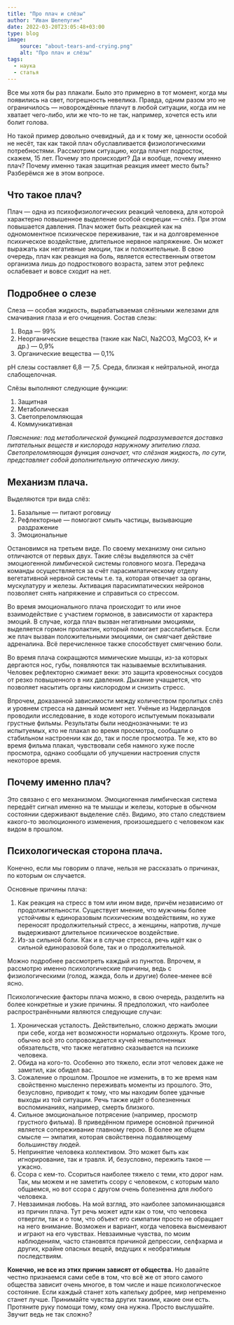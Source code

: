 ```yaml
---
title: "Про плач и слёзы"
author: "Иван Шелепугин"
date: 2022-03-20T23:05:48+03:00
type: blog
image:
    source: "about-tears-and-crying.png"
    alt: "Про плач и слёзы"
tags:
  - наука
  - статья
---
```


Все мы хотя бы раз плакали. Было это примерно в тот момент, когда мы появились
на свет, погрешность невелика. Правда, одним разом это не ограничилось &mdash;
новорождённые плачут в любой ситуации, когда им не хватает чего-либо, или же
что-то не так, например, хочется есть или болит голова.

Но такой пример довольно очевидный, да и к тому же, ценности особой не несёт,
так как такой плач обуславливается физиологическими потребностями. Рассмотрим
ситуацию, когда плачет подросток, скажем, 15 лет. Почему это происходит? Да и
вообще, почему именно плач? Почему именно такая защитная реакция имеет место
быть? Разберёмся же в этом вопросе.

## Что такое плач?

Плач &mdash; одна из психофизиологических реакций человека, для которой
характерно повышенное выделение особой секреции &mdash; слёз. При этом
повышается давления. Плач может быть реакцией как на одномоментное психическое
переживание, так и на долговременное психическое воздействие, длительное
нервное напряжение. Он может выражать как негативные эмоции, так и
положительные. В свою очередь, плач как реакция на боль, является естественным
ответом организма лишь до подросткового возраста, затем этот рефлекс ослабевает
и вовсе сходит на нет.
	
## Подробнее о слезе

Слеза &mdash; особая жидкость, вырабатываемая слёзными железами для смачивания
глаза и его очищения. Состав слезы:

1.	Вода &mdash; 99%
2.	Неорганические вещества (такие как NaCl, Na2CO3, MgCO3, K+ и др.) &mdash;
    0,9% 
3.	Органические вещества &mdash; 0,1%

pH слезы составляет 6,8 &mdash; 7,5. Среда, близкая к нейтральной, иногда
слабощелочная.

Слёзы выполняют следующие функции:

1.	Защитная
2.	Метаболическая
3.	Светопреломляющая
4.	Коммуникативная

*Пояснение: под метаболической функцией подразумевается доставка питательных
веществ и кислорода наружному эпителию глаза. Светопреломляющая функция
означает, что слёзная жидкость, по сути, представляет собой дополнительную
оптическую линзу.*

## Механизм плача.

Выделяются три вида слёз:

1. Базальные &mdash; питают роговицу
2. Рефлекторные &mdash; помогают смыть частицы, вызывающие раздражение
3. Эмоциональные

Остановимся на третьем виде. По своему механизму они сильно отличаются от
первых двух. Такие слёзы выделяются за счёт эмоциогенной лимбической системы
головного мозга. Передача команды осуществляется за счёт парасимпатическому
отделу вегетативной нервной системы т.е. та, которая отвечает за органы,
мускулатуру и железы. Активация парасимпатических нейронов позволяет снять
напряжение и справиться со стрессом.

Во время эмоционального плача происходит то или иное взаимодействие с участием
гормонов, в зависимости от характера эмоций. В случае, когда плач вызван
негативными эмоциями, выделяется гормон пролактин, который помогает
расслабиться. Если же плач вызван положительными эмоциями, он смягчает действие
адреналина. Всё перечисленное также способствует смягчению боли.

Во время плача сокращаются мимические мышцы, из-за которых дергаются нос, губы,
появляются так называемые всхлипывания. Человек рефлекторно сжимает веки: это
защита кровеносных сосудов от резко повышенного в них давления. Дыхание
учащается, что позволяет насытить органы кислородом и снизить стресс.

Впрочем, доказанной зависимости между количеством пролитых слёз и уровнем
стресса на данный момент нет. Учёные из Нидерландов проводили исследование, в
ходе которого испытуемым показывали грустные фильмы. Результаты были
неоднозначными: те из испытуемых, кто не плакал во время просмотра, сообщали о
стабильном настроении как до, так и после просмотра. Те же, кто во время фильма
плакал, чувствовали себя намного хуже после просмотра, однако сообщали об
улучшении настроения спустя некоторое время.

## Почему именно плач?

Это связано с его механизмом. Эмоциогенная лимбическая система передаёт сигнал
именно на те мышцы и железы, которые в обычном состоянии сдерживают выделение
слёз. Видимо, это стало следствием какого-то эволюционного изменения,
произошедшего с человеком как видом в прошлом.

## Психологическая сторона плача.

Конечно, если мы говорим о плаче, нельзя не рассказать о причинах, по которым
он случается.

Основные причины плача:

1. Как реакция на стресс в том или ином виде, причём независимо от
   продолжительности. Существует мнение, что мужчины более устойчивы к
   единоразовым психическим воздействиям, но хуже переносят продолжительный
   стресс, а женщины, напротив, лучше выдерживают длительное психическое
   воздействие.
2.	Из-за сильной боли. Как и в случае стресса, речь идёт как о сильной
    единоразовой боле, так и о продолжительной.

Можно подробнее рассмотреть каждый из пунктов. Впрочем, я рассмотрю именно
психологические причины, ведь с физиологическими (голод, жажда, боль и другие)
более-менее всё ясно.

Психологические факторы плача можно, в свою очередь, разделить на более
конкретные и узкие причины. Я предположил, что наиболее распространёнными
являются следующие случаи:

1. Хроническая усталость. Действительно, сложно держать эмоции при себе, когда
   нет возможности нормально отдохнуть. Кроме того, обычно всё это
   сопровождается кучей невыполненных обязательств, что также негативно
   сказывается на психике человека.
2. Обида на кого-то. Особенно это тяжело, если этот человек даже не заметил,
   как обидел вас.
3. Сожаление о прошлом. Прошлое не изменить, в то же время нам свойственно
   мысленно переживать моменты из прошлого. Это, безусловно, приводит к тому,
   что мы находим более удачные выходы из той ситуации. Речь также идёт о
   болезненных воспоминаниях, например, смерть близкого.
4. Сильное эмоциональное потрясение (например, просмотр грустного фильма). В
   приведённом примере основной причиной является сопереживание главному герою.
   В более же общем смысле &mdash; эмпатия, которая свойственна подавляющему
   большинству людей.
5. Непринятие человека коллективом. Это может быть как игнорирование, так и
   травля. И, безусловно, пережить такое &mdash; ужасно.
6. Ссора с кем-то. Ссориться наиболее тяжело с теми, кто дорог нам. Так, мы
   можем и не заметить ссору с человеком, с которым мало общаемся, но вот ссора
   с другом очень болезненна для любого человека.
7. Невзаимная любовь. На мой взгляд, это наиболее запоминающаяся из причин
   плача. Тут речь может идти как о том, что человека отвергли, так и о том,
   что объект его симпатии просто не обращает на него внимание. Возможен и
   вариант, когда человека высмеивают и играют на его чувствах. Невзаимные
   чувства, по моим наблюдениям, часто становятся причиной депрессии, селфхарма
   и других, крайне опасных вещей, ведущих к необратимым последствиям.

**Конечно, не все из этих причин зависят от общества.** Но давайте честно
признаемся сами себе в том, что всё же от этого самого общества зависит очень
многое, в том числе и наше психологическое состояние. Если каждый станет хоть
капельку добрее, мир непременно станет лучше. Принимайте чувства других такими,
какие они есть. Протяните руку помощи тому, кому она нужна. Просто выслушайте.
Звучит ведь не так сложно?
